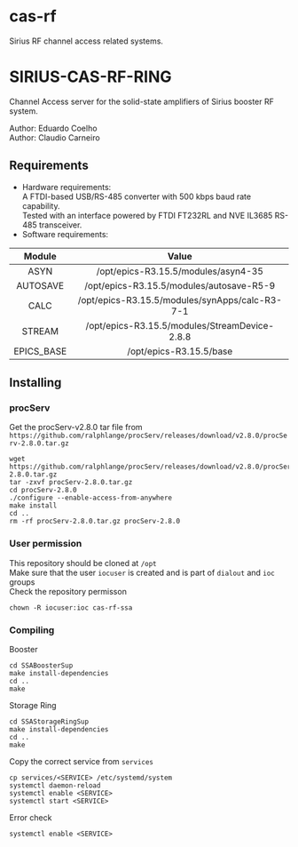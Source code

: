 # cas-rf
Sirius RF channel access related systems.

# SIRIUS-CAS-RF-RING

Channel Access server for the solid-state amplifiers of Sirius booster RF system.

Author: Eduardo Coelho<br>
Author: Claudio Carneiro

## Requirements
<ul>
    <li>
        Hardware requirements:<br>
        A FTDI-based USB/RS-485 converter with 500 kbps baud rate capability.<br>
        Tested with an interface powered by FTDI FT232RL and NVE IL3685 RS-485 transceiver.
    </li>
    <li>
        Software requirements:<br>
    </li>
</ul>

|Module|Value|
|:----:|:---:|
|ASYN|/opt/epics-R3.15.5/modules/asyn4-35|
|AUTOSAVE|/opt/epics-R3.15.5/modules/autosave-R5-9|
|CALC|/opt/epics-R3.15.5/modules/synApps/calc-R3-7-1|
|STREAM|/opt/epics-R3.15.5/modules/StreamDevice-2.8.8|
|EPICS_BASE|/opt/epics-R3.15.5/base|
 


## Installing
### procServ
Get the procServ-v2.8.0 tar file from `https://github.com/ralphlange/procServ/releases/download/v2.8.0/procServ-2.8.0.tar.gz`
```
wget https://github.com/ralphlange/procServ/releases/download/v2.8.0/procServ-2.8.0.tar.gz
tar -zxvf procServ-2.8.0.tar.gz
cd procServ-2.8.0
./configure --enable-access-from-anywhere
make install
cd ..
rm -rf procServ-2.8.0.tar.gz procServ-2.8.0
```

### User permission
This repository should be cloned at `/opt` <br>
Make sure that the user `iocuser` is created and is part of `dialout` and `ioc` groups <br>
Check the repository permisson
```
chown -R iocuser:ioc cas-rf-ssa
```

### Compiling
Booster
```
cd SSABoosterSup
make install-dependencies
cd ..
make
```
Storage Ring
```
cd SSAStorageRingSup
make install-dependencies
cd ..
make
```
Copy the correct service from `services`
```
cp services/<SERVICE> /etc/systemd/system
systemctl daemon-reload
systemctl enable <SERVICE>
systemctl start <SERVICE>
```
Error check
```
systemctl enable <SERVICE>
```
